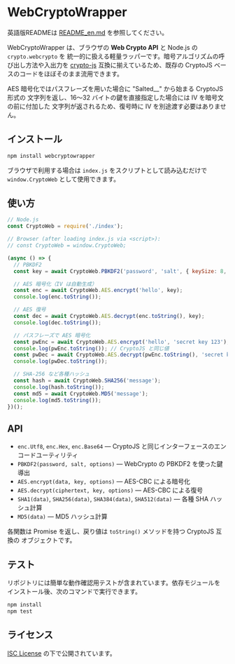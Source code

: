 # WebCryptoWrapper

英語版READMEは [README_en.md](./README_en.md) を参照してください。

WebCryptoWrapper は、ブラウザの **Web Crypto API** と Node.js の `crypto.webcrypto` を
統一的に扱える軽量ラッパーです。暗号アルゴリズムの呼び出し方法や入出力を
[crypto-js](https://github.com/brix/crypto-js) 互換に揃えているため、既存の
CryptoJS ベースのコードをほぼそのまま流用できます。

AES 暗号化ではパスフレーズを用いた場合に "Salted__" から始まる CryptoJS 形式の
文字列を返し、16〜32 バイトの鍵を直接指定した場合には IV を暗号文の前に付加した
文字列が返されるため、復号時に IV を別途渡す必要はありません。

## インストール

```bash
npm install webcryptowrapper
```

ブラウザで利用する場合は `index.js` をスクリプトとして読み込むだけで
`window.CryptoWeb` として使用できます。

## 使い方

```javascript
// Node.js
const CryptoWeb = require('./index');

// Browser (after loading index.js via <script>):
// const CryptoWeb = window.CryptoWeb;

(async () => {
  // PBKDF2
  const key = await CryptoWeb.PBKDF2('password', 'salt', { keySize: 8, iterations: 1000 });

  // AES 暗号化（IV は自動生成）
  const enc = await CryptoWeb.AES.encrypt('hello', key);
  console.log(enc.toString());

  // AES 復号
  const dec = await CryptoWeb.AES.decrypt(enc.toString(), key);
  console.log(dec.toString());

  // パスフレーズで AES 暗号化
  const pwEnc = await CryptoWeb.AES.encrypt('hello', 'secret key 123');
  console.log(pwEnc.toString()); // CryptoJS と同じ値
  const pwDec = await CryptoWeb.AES.decrypt(pwEnc.toString(), 'secret key 123');
  console.log(pwDec.toString());

  // SHA-256 など各種ハッシュ
  const hash = await CryptoWeb.SHA256('message');
  console.log(hash.toString());
  const md5 = await CryptoWeb.MD5('message');
  console.log(md5.toString());
})();
```

## API

- `enc.Utf8`, `enc.Hex`, `enc.Base64` — CryptoJS と同じインターフェースのエンコードユーティリティ
- `PBKDF2(password, salt, options)` — WebCrypto の PBKDF2 を使った鍵導出
- `AES.encrypt(data, key, options)` — AES-CBC による暗号化
- `AES.decrypt(ciphertext, key, options)` — AES-CBC による復号
- `SHA1(data)`, `SHA256(data)`, `SHA384(data)`, `SHA512(data)` — 各種 SHA ハッシュ計算
- `MD5(data)` — MD5 ハッシュ計算

各関数は Promise を返し、戻り値は `toString()` メソッドを持つ CryptoJS 互換の
オブジェクトです。

## テスト

リポジトリには簡単な動作確認用テストが含まれています。依存モジュールを
インストール後、次のコマンドで実行できます。

```bash
npm install
npm test
```

## ライセンス

[ISC License](./LICENSE) の下で公開されています。
